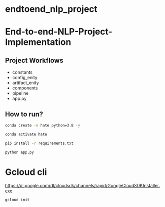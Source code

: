# endtoend_nlp_project

# End-to-end-NLP-Project-Implementation


## Project Workflows

- constants
- config_enity
- artifact_enity
- components
- pipeline
- app.py


## How to run?

```bash
conda create -n hate python=3.8 -y
```

```bash
conda activate hate
```

```bash
pip install -r requirements.txt
```

```bash
python app.py
```


# Gcloud cli
https://dl.google.com/dl/cloudsdk/channels/rapid/GoogleCloudSDKInstaller.exe

```bash
gcloud init
```


